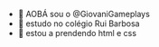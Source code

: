 - 👋  AOBÁ sou o @GiovaniGameplays
- 👀 estudo no colégio Rui Barbosa
- 🌱 estou a prendendo html e css

<!---
GiovaniGameplays/GiovaniGameplays is a ✨ special ✨ repository because its `README.md` (this file) appears on your GitHub profile.
You can click the Preview link to take a look at your changes.
--->
